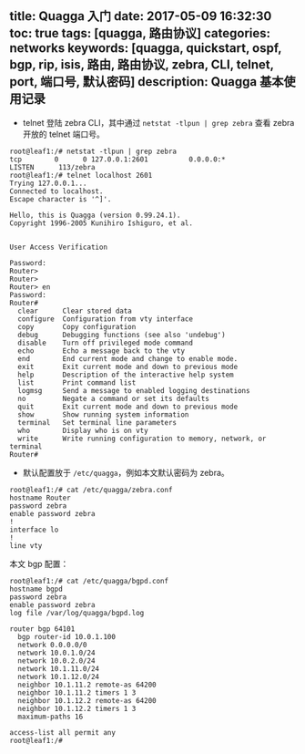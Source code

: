 title: Quagga 入门
date: 2017-05-09 16:32:30
toc: true
tags: [quagga, 路由协议]
categories: networks
keywords: [quagga, quickstart, ospf, bgp, rip, isis, 路由, 路由协议, zebra, CLI, telnet, port, 端口号, 默认密码]
description: Quagga 基本使用记录
-------------

* telnet 登陆 zebra CLI，其中通过 `netstat -tlpun | grep zebra` 查看 zebra 开放的 telnet 端口号。


```
root@leaf1:/# netstat -tlpun | grep zebra
tcp        0      0 127.0.0.1:2601          0.0.0.0:*               LISTEN      113/zebra  
root@leaf1:/# telnet localhost 2601
Trying 127.0.0.1...
Connected to localhost.
Escape character is '^]'.

Hello, this is Quagga (version 0.99.24.1).
Copyright 1996-2005 Kunihiro Ishiguro, et al.


User Access Verification

Password: 
Router> 
Router> 
Router> en
Password: 
Router# 
  clear      Clear stored data
  configure  Configuration from vty interface
  copy       Copy configuration
  debug      Debugging functions (see also 'undebug')
  disable    Turn off privileged mode command
  echo       Echo a message back to the vty
  end        End current mode and change to enable mode.
  exit       Exit current mode and down to previous mode
  help       Description of the interactive help system
  list       Print command list
  logmsg     Send a message to enabled logging destinations
  no         Negate a command or set its defaults
  quit       Exit current mode and down to previous mode
  show       Show running system information
  terminal   Set terminal line parameters
  who        Display who is on vty
  write      Write running configuration to memory, network, or terminal
Router# 
```

* 默认配置放于 `/etc/quagga`，例如本文默认密码为 zebra。

```
root@leaf1:/# cat /etc/quagga/zebra.conf 
hostname Router
password zebra
enable password zebra
!
interface lo
!
line vty
```

本文 bgp 配置：

```
root@leaf1:/# cat /etc/quagga/bgpd.conf 
hostname bgpd
password zebra
enable password zebra
log file /var/log/quagga/bgpd.log

router bgp 64101
  bgp router-id 10.0.1.100
  network 0.0.0.0/0
  network 10.0.1.0/24
  network 10.0.2.0/24
  network 10.1.11.0/24
  network 10.1.12.0/24
  neighbor 10.1.11.2 remote-as 64200
  neighbor 10.1.11.2 timers 1 3
  neighbor 10.1.12.2 remote-as 64200
  neighbor 10.1.12.2 timers 1 3
  maximum-paths 16

access-list all permit any
root@leaf1:/# 
```
